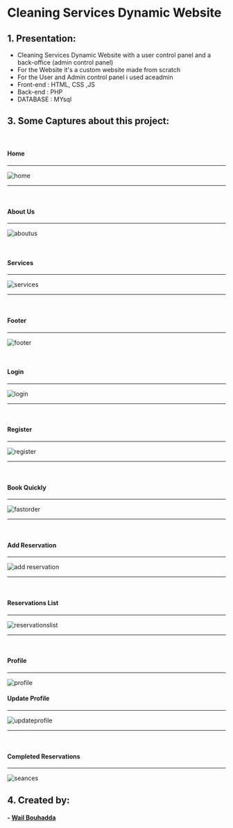 # Cleaning Services Dynamic  Website

## 1. Presentation:
<ul>
  <li>Cleaning Services Dynamic Website with a user control panel and a back-office (admin control panel)</li>
  <li>For the Website it's a custom website made from scratch</li>
  <li>For the User and Admin control panel i used aceadmin </li>
  <li>Front-end : HTML, CSS ,JS</li>
  <li>Back-end : PHP</li>
  <li>DATABASE : MYsql</li>
</ul>

## 3. Some Captures about this project:

<br>

#### Home

<hr>

![home](https://user-images.githubusercontent.com/47559086/181363257-58a7e74d-042f-4f47-935c-690bc455cd3f.PNG)

<hr>

<br>

#### About Us

<hr>

![aboutus](https://user-images.githubusercontent.com/47559086/181363503-7add6e51-3685-4b7a-a985-93ae9ec8d968.PNG)

<br>

#### Services

<hr>

![services](https://user-images.githubusercontent.com/47559086/181363739-b9e221e4-6c7c-44b4-92e7-d20fb73b5211.PNG)

<hr>

<br>

#### Footer

<hr>

![footer](https://user-images.githubusercontent.com/47559086/181363779-f5c1dcb6-fc1d-4935-abf0-88a56589472c.PNG)

<br>

#### Login

<hr>

![login](https://user-images.githubusercontent.com/47559086/181363967-b9f32acd-9dcb-49d0-874f-9b2fbc7e1703.PNG)

<hr>

<br>

#### Register

<hr>

![register](https://user-images.githubusercontent.com/47559086/181363981-f13b225d-1a24-4b4b-940b-0acb7b34edd2.PNG)

<hr>

<br>

#### Book Quickly 

<hr>

![fastorder](https://user-images.githubusercontent.com/47559086/181364008-9df99803-0027-40e3-a514-118405e92b2b.PNG)

<hr>

<br>

#### Add Reservation

<hr>

![add reservation](https://user-images.githubusercontent.com/47559086/181364284-3d3d0d45-3d6f-4eab-b578-9eb07d512a5f.PNG)

<hr>

<br>

#### Reservations List 

<hr>

![reservationslist](https://user-images.githubusercontent.com/47559086/181364305-a336a708-2b99-486e-80d8-b4d1caa80e01.PNG)

<hr>

<br>

#### Profile

<hr>

![profile](https://user-images.githubusercontent.com/47559086/181364349-78b636f8-6678-43de-a618-39eb90a1ac6d.PNG)

#### Update Profile 

<hr>

![updateprofile](https://user-images.githubusercontent.com/47559086/181364362-0161096d-4680-4a6f-9596-cc67e18d1c44.PNG)

<hr>

<br>

#### Completed Reservations

<hr>

![seances](https://user-images.githubusercontent.com/47559086/181364334-9e902e47-f5d5-4fde-b9f5-34a38907a3e0.PNG)


## 4. Created by:

#### - <a href="https://github.com/WailBouhadda">Wail Bouhadda</a>


